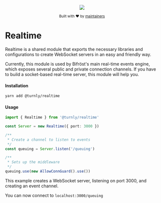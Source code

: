<div align="center">
  <p align="center">
      <a href="https://turnly.app" target="_blank" rel="noopener">
          <img src="https://raw.githubusercontent.com/turnly/turnly/develop/docs/assets/github-header.png" />
      </a>
  </p>

  <p>
    <sub>
      Built with ❤︎ by
      <a href="https://github.com/turnly/turnly/blob/develop/OWNERS.md">
        maintainers
      </a>
    </sub>
  </p>
</div>

# Realtime

Realtime is a shared module that exports the necessary libraries and configurations
to create WebSocket servers in an easy and friendly way.

Currently, this module is used by Bifröst's main real-time events engine, which exposes
several public and private connection channels. If you have to build a socket-based
real-time server, this module will help you.

#### Installation

```sh
yarn add @turnly/realtime
```

#### Usage

```typescript
import { Realtime } from '@turnly/realtime'

const Server = new Realtime({ port: 3000 })

/**
 * Create a channel to listen to events
 */
const queuing = Server.listen('/queuing')

/**
 * Sets up the middleware
 */
queuing.use(new AllowConnGuard().use())
```

This example creates a WebSocket server, listening on port 3000,
and creating an event channel.

You can now connect to `localhost:3000/queuing`
